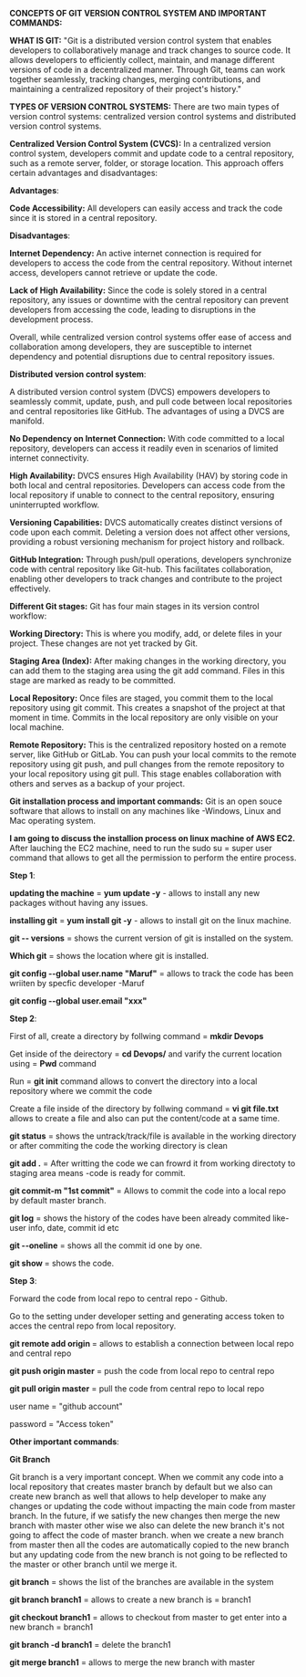 **CONCEPTS OF GIT VERSION CONTROL SYSTEM AND IMPORTANT COMMANDS:**

**WHAT IS GIT:** "Git is a distributed version control system that enables developers to collaboratively manage and track changes to source code. 
It allows developers to efficiently collect, maintain, and manage different versions of code in a decentralized manner. Through Git, teams can work 
together seamlessly, tracking changes, merging contributions, and maintaining a centralized repository of their project's history."

**TYPES OF VERSION CONTROL SYSTEMS:** There are two main types of version control systems: centralized version control systems and distributed version control systems.

**Centralized Version Control System (CVCS):** In a centralized version control system, developers commit and update code to a central repository, such as a remote server, folder, or storage location. This approach offers certain advantages and disadvantages:

**Advantages**:

**Code Accessibility:** All developers can easily access and track the code since it is stored in a central repository.

**Disadvantages**:

 **Internet Dependency:** An active internet connection is required for developers to access the code from the central repository. Without internet access, developers cannot retrieve or update the code.

 **Lack of High Availability:** Since the code is solely stored in a central repository, any issues or downtime with the central repository can prevent developers from accessing the code, leading to disruptions in the development process.

 Overall, while centralized version control systems offer ease of access and collaboration among developers, they are susceptible to internet dependency and potential disruptions due to central repository issues.
 

**Distributed version control system**:

A distributed version control system (DVCS) empowers developers to seamlessly commit, update, push, and pull code between local repositories and central repositories like GitHub. The advantages of using a DVCS are manifold.

**No Dependency on Internet Connection:** With code committed to a local repository, developers can access it readily even in scenarios of limited internet connectivity.

**High Availability:** DVCS ensures High Availability (HAV) by storing code in both local and central repositories. Developers can access code from the local repository if unable to connect to the central repository, ensuring uninterrupted workflow.

**Versioning Capabilities:** DVCS automatically creates distinct versions of code upon each commit. Deleting a version does not affect other versions, providing a robust versioning mechanism for project history and rollback.

**GitHub Integration:** Through push/pull operations, developers synchronize code with central repository like Git-hub. This facilitates collaboration, enabling other developers to track changes and contribute to the project effectively.



**Different Git stages:**
Git has four main stages in its version control workflow:

**Working Directory:** This is where you modify, add, or delete files in your project. These changes are not yet tracked by Git.

**Staging Area (Index):** After making changes in the working directory, you can add them to the staging area using the git add command. Files in this stage are marked as ready to be committed.

**Local Repository:** Once files are staged, you commit them to the local repository using git commit. This creates a snapshot of the project at that moment in time. Commits in the local repository are only visible on your local machine.

**Remote Repository:** This is the centralized repository hosted on a remote server, like GitHub or GitLab. You can push your local commits to the remote repository using git push, and pull changes from the remote repository to your local repository using git pull. This stage enables collaboration with others and serves as a backup of your project.

**Git installation process and important commands:** Git is an open souce software that allows to install on any machines like -Windows, Linux and Mac operating system.

**I am going to discuss the installion process on linux machine of AWS EC2.** 
After lauching the EC2 machine, need to run the sudo su = super user command that allows to get all the permission to perform the entire process.

**Step 1**:

**updating the machine** = **yum update -y** - allows to install any new packages without having any issues.

**installing git** = **yum install git -y** - allows to install git on the linux machine.

**git -- versions** = shows the current version of git is installed on the system.

**Which git** = shows the location where git is installed. 

**git config --global user.name "Maruf"** = allows to track the code has been wriiten by specfic developer -Maruf

**git config --global user.email "xxx"**

**Step 2**:

First of all, create a directory by follwing command = **mkdir Devops**

Get inside of the deirectory = **cd Devops/** and varify the current location using = **Pwd** command

Run = **git init** command allows to convert the directory into a local repository where we commit the code

Create a file inside of the directory by follwing command = **vi git file.txt** allows to create a file and also can put the content/code at a same time.

**git status** = shows the untrack/track/file is available in the working directory or after commiting the code the working directory is clean

**git add .** = After writting the code we can frowrd it from working directoty to staging area means -code is ready for commit.

**git commit-m "1st commit"** = Allows to commit the code into a local repo by default master branch.

**git log** = shows the history of the codes have been already commited like- user info, date, commit id etc

**git --oneline** = shows all the commit id one by one.

**git show <commit-id>** = shows the code.

**Step 3**:

Forward the code from local repo to central repo - Github.

Go to the setting under developer setting and generating access token to acces the central repo from local repository.

**git remote add origin <git-url>** = allows to establish a connection between local repo and central repo

**git push origin master** = push the code from local repo to central repo

**git pull origin master** = pull the code from central repo to local repo

user name = "github account"

password = "Access token"

**Other important commands**:

**Git Branch**

Git branch is a very important concept. When we commit any code into a local repository that creates master branch by default but we also can create new branch as well that allows to help developer to make any changes or updating the code without impacting the main code from master branch. In the future, if we satisfy the new changes then merge the new branch with master other wise we also can delete the new branch it's not going to affect the code of master branch. when we create a new branch from master then all the codes are automatically copied to the new branch but any updating code from the new branch is not going to be reflected to the master or other branch until we merge it.

**git branch** = shows the list of the branches are available in the system

**git branch branch1** = allows to create a new branch is = branch1

**git checkout branch1** = allows to checkout from master to get enter into a new branch = branch1

**git branch -d branch1** = delete the branch1

**git merge branch1** = allows to merge the new branch with master













